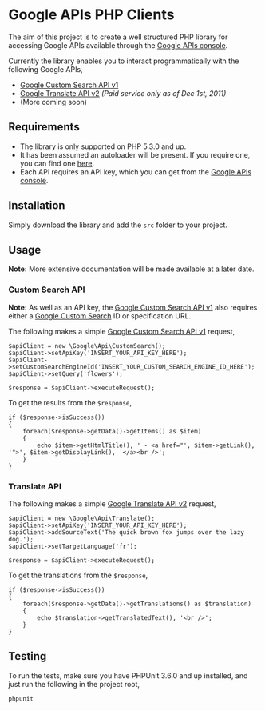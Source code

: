 Google APIs PHP Clients
=======================

The aim of this project is to create a well structured PHP library for accessing Google APIs available through the [Google APIs console][1].

Currently the library enables you to interact programmatically with the following Google APIs,

* [Google Custom Search API v1][2]
* [Google Translate API v2][3] _(Paid service only as of Dec 1st, 2011)_
* (More coming soon)

Requirements
------------

* The library is only supported on PHP 5.3.0 and up.
* It has been assumed an autoloader will be present. If you require one, you can find one [here][4].
* Each API requires an API key, which you can get from the [Google APIs console][1].

Installation
------------

Simply download the library and add the `src` folder to your project.

Usage
-----

**Note:** More extensive documentation will be made available at a later date.

### Custom Search API

**Note:** As well as an API key, the [Google Custom Search API v1][2] also requires either a [Google Custom Search][5] ID or specification URL.

The following makes a simple [Google Custom Search API v1][2] request,

    $apiClient = new \Google\Api\CustomSearch();
    $apiClient->setApiKey('INSERT_YOUR_API_KEY_HERE');
    $apiClient->setCustomSearchEngineId('INSERT_YOUR_CUSTOM_SEARCH_ENGINE_ID_HERE');
    $apiClient->setQuery('flowers');

    $response = $apiClient->executeRequest();

To get the results from the `$response`,

    if ($response->isSuccess())
    {
        foreach($response->getData()->getItems() as $item)
        {
            echo $item->getHtmlTitle(), ' - <a href="', $item->getLink(), '">', $item->getDisplayLink(), '</a><br />';
        }
    }

### Translate API

The following makes a simple [Google Translate API v2][3] request,

    $apiClient = new \Google\Api\Translate();
    $apiClient->setApiKey('INSERT_YOUR_API_KEY_HERE');
    $apiClient->addSourceText('The quick brown fox jumps over the lazy dog.');
    $apiClient->setTargetLanguage('fr');

    $response = $apiClient->executeRequest();

To get the translations from the `$response`,

    if ($response->isSuccess())
    {
        foreach($response->getData()->getTranslations() as $translation)
        {
            echo $translation->getTranslatedText(), '<br />';
        }
    }

Testing
-------

To run the tests, make sure you have PHPUnit 3.6.0 and up installed, and just run the following in the project root,

    phpunit

[1]: https://code.google.com/apis/console/
[2]: https://code.google.com/apis/customsearch/v1/overview.html
[3]: http://code.google.com/apis/language/translate/overview.html
[4]: http://groups.google.com/group/php-standards/web/psr-0-final-proposal
[5]: http://www.google.com/cse/